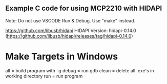 ## Example C code for using MCP2210 with HIDAPI ##

Note: Do not use VSCODE Run & Debug. Use "make" instead.

https://github.com/libusb/hidapi
HIDAPI Version: hidapi-0.14.0 (https://github.com/libusb/hidapi/releases/tag/hidapi-0.14.0)

# Make Targets in Windows #
all = build program with -g
debug = run gdb
clean = delete all .exe's in working directory
run = run program

